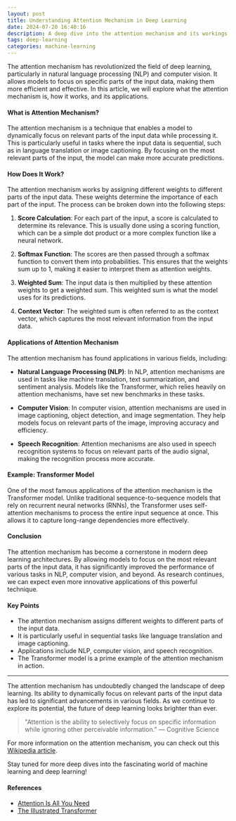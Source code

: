 ```yaml
---
layout: post
title: Understanding Attention Mechanism in Deep Learning
date: 2024-07-20 16:40:16
description: A deep dive into the attention mechanism and its workings
tags: deep-learning
categories: machine-learning
---
```


The attention mechanism has revolutionized the field of deep learning, particularly in natural language processing (NLP) and computer vision. It allows models to focus on specific parts of the input data, making them more efficient and effective. In this article, we will explore what the attention mechanism is, how it works, and its applications.

#### What is Attention Mechanism?

The attention mechanism is a technique that enables a model to dynamically focus on relevant parts of the input data while processing it. This is particularly useful in tasks where the input data is sequential, such as in language translation or image captioning. By focusing on the most relevant parts of the input, the model can make more accurate predictions.

#### How Does It Work?

The attention mechanism works by assigning different weights to different parts of the input data. These weights determine the importance of each part of the input. The process can be broken down into the following steps:

1. **Score Calculation**: For each part of the input, a score is calculated to determine its relevance. This is usually done using a scoring function, which can be a simple dot product or a more complex function like a neural network.

2. **Softmax Function**: The scores are then passed through a softmax function to convert them into probabilities. This ensures that the weights sum up to 1, making it easier to interpret them as attention weights.

3. **Weighted Sum**: The input data is then multiplied by these attention weights to get a weighted sum. This weighted sum is what the model uses for its predictions.

4. **Context Vector**: The weighted sum is often referred to as the context vector, which captures the most relevant information from the input data.

#### Applications of Attention Mechanism

The attention mechanism has found applications in various fields, including:

- **Natural Language Processing (NLP)**: In NLP, attention mechanisms are used in tasks like machine translation, text summarization, and sentiment analysis. Models like the Transformer, which relies heavily on attention mechanisms, have set new benchmarks in these tasks.

- **Computer Vision**: In computer vision, attention mechanisms are used in image captioning, object detection, and image segmentation. They help models focus on relevant parts of the image, improving accuracy and efficiency.

- **Speech Recognition**: Attention mechanisms are also used in speech recognition systems to focus on relevant parts of the audio signal, making the recognition process more accurate.

#### Example: Transformer Model

One of the most famous applications of the attention mechanism is the Transformer model. Unlike traditional sequence-to-sequence models that rely on recurrent neural networks (RNNs), the Transformer uses self-attention mechanisms to process the entire input sequence at once. This allows it to capture long-range dependencies more effectively.

#### Conclusion

The attention mechanism has become a cornerstone in modern deep learning architectures. By allowing models to focus on the most relevant parts of the input data, it has significantly improved the performance of various tasks in NLP, computer vision, and beyond. As research continues, we can expect even more innovative applications of this powerful technique.

#### Key Points

- The attention mechanism assigns different weights to different parts of the input data.
- It is particularly useful in sequential tasks like language translation and image captioning.
- Applications include NLP, computer vision, and speech recognition.
- The Transformer model is a prime example of the attention mechanism in action.

<hr>

The attention mechanism has undoubtedly changed the landscape of deep learning. Its ability to dynamically focus on relevant parts of the input data has led to significant advancements in various fields. As we continue to explore its potential, the future of deep learning looks brighter than ever.

> "Attention is the ability to selectively focus on specific information while ignoring other perceivable information." — Cognitive Science

For more information on the attention mechanism, you can check out this [Wikipedia article](https://en.wikipedia.org/wiki/Attention_mechanism).

Stay tuned for more deep dives into the fascinating world of machine learning and deep learning!

#### References

- [Attention Is All You Need](https://arxiv.org/abs/1706.03762)
- [The Illustrated Transformer](http://jalammar.github.io/illustrated-transformer/)
